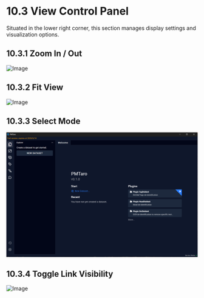# 10.3 View Control Panel
Situated in the lower right corner, this section manages display settings and visualization options.
## 10.3.1 Zoom In / Out
![Image](../../images/image_99.png)

## 10.3.2 Fit View
![Image](../../images/image_100.png)
## 10.3.3 Select Mode
![Image](../../images/image_1.png)
## 10.3.4 Toggle Link Visibility
![Image](../../images/image_101.png)
